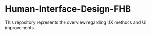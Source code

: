# Human-Interface-Design-FHB
This repository represents the overview regarding UX methods and UI improvements
